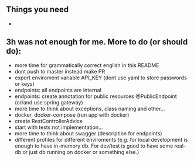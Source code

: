 


## Things you need
- 


## 3h was not enough for me. More to do (or should do):
- more time for grammatically correct english in this README
- dont push to master instead make PR
- export enviroment variable API_KEY (dont use yaml to store passwords or keys)
- endpoints: all endpoints are internal 
- endpoints: create annotation for public resources @PublicEndpoint (or/and use spring gateway)
- more time to think about exceptions, class naming and other...
- docker, docker-compose (run app with docker)
- create RestControllerAdvice 
- start with tests not implementation... 
- more time to think about swagger (description for endpoints)
- different profiles for different enviroments (e.g. for local development is enough to have in-memory db. For dev/test is good to have some real-db or just db running on docker or something else.)
